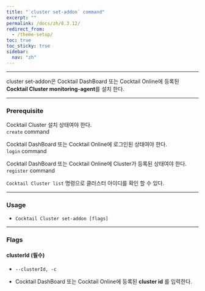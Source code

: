 ```yaml
---
title: "`cluster set-addon` command"
excerpt: ""
permalink: /docs/zh/8.3.12/
redirect_from:
  - /theme-setup/
toc: true
toc_sticky: true
sidebar:
  nav: "zh"
---
```


---
cluster set-addon은 Cocktail DashBoard 또는 Cocktail Online에 등록된 **Cocktail Cluster monitoring-agent**를 설치 한다. 

---

### Prerequisite
Cocktail Cluster 설치 상태여야 한다.  
`create` command 

Cocktail DashBoard 또는 Cocktail Online에 로그인된 상태여야 한다.  
`login` command 

Cocktail DashBoard 또는 Cocktail Online에 Cluster가 등록된 상태여야 한다.  
`register` command 

`Cocktail Cluster list` 명령으로 클러스터 아이디를 확인 할 수 있다.

----
### Usage

* `Cocktail Cluster set-addon [flags]`

----
### Flags

#### clusterId (필수)

* `--clusterId, -c`

* Cocktail DashBoard 또는 Cocktail Online에 등록된 **cluster id** 를 입력한다.
